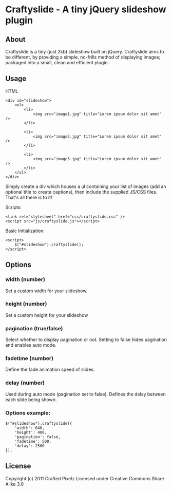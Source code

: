 Craftyslide - A tiny jQuery slideshow plugin
============================================

About
-----

Craftyslide is a tiny (just 2kb) slideshow built on jQuery. Craftyslide aims to be different, by providing a simple, no-frills method of displaying images; packaged into a small, clean and efficient plugin.

Usage
-----

HTML

	<div id="slideshow">
		<ul>
			<li>
				<img src="image1.jpg" title="Lorem ipsum dolor sit amet" />
			</li>
    
			<li>
				<img src="image2.jpg" title="Lorem ipsum dolor sit amet" />
			</li>
    
			<li>           
				<img src="image3.jpg" title="Lorem ipsum dolor sit amet" />
			</li>	                         
		</ul>
	</div>

Simply create a div which houses a ul containing your list of images (add an optional title to create captions), then include the supplied JS/CSS files. That's all there is to it!

Scripts:

	<link rel="stylesheet" href="css/craftyslide.css" />
	<script src="js/craftyslide.js"></script>

Basic Initialization:

	<script>
		$("#slideshow").craftyslide();
	</script>

Options
-------


### width (number)

Set a custom width for your slideshow.

### height (number)

Set a custom height for your slideshow

### pagination (true/false)

Select whether to display pagination or not. Setting to false hides pagination and enables auto mode.

### fadetime (number)

Define the fade animation speed of slides.

### delay (number)

Used during auto mode (pagination set to false). Defines the delay between each slide being shown.

### Options example:

	$("#slideshow").craftyslide({
		'width': 640,
		'height': 400,
		'pagination': false,
		'fadetime': 500,
		'delay': 2500
	});


License
-------

Copyright (c) 2011 Crafted Pixelz
Licensed under Creative Commons Share Alike 3.0